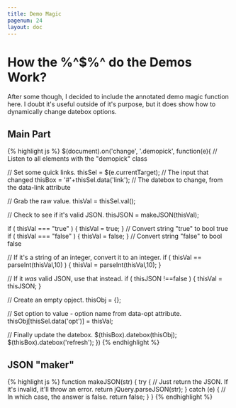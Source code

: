 ```yaml
---
title: Demo Magic
pagenum: 24
layout: doc
---
```


# How the %^$%^ do the Demos Work?
After some though, I decided to include the annotated demo magic function here. 
I doubt it's useful outside of it's purpose, but it does show how to dynamically 
change datebox options.

## Main Part

{% highlight js %}
$(document).on('change', '.demopick', function(e){
  // Listen to all elements with the "demopick" class
  
  // Set some quick links.
  thisSel = $(e.currentTarget);        // The input that changed
  thisBox = '#'+thisSel.data('link');  // The datebox to change, from the data-link attribute
  
  // Grab the raw value.
  thisVal = thisSel.val();
  
  // Check to see if it's valid JSON.
  thisJSON = makeJSON(thisVal);
  
  if ( thisVal === "true" ) { thisVal = true; }    // Convert string "true" to bool true
  if ( thisVal === "false" ) { thisVal = false; }  // Convert string "false" to bool false
  
  // If it's a string of an integer, convert it to an integer.
  if ( thisVal == parseInt(thisVal,10) ) { thisVal = parseInt(thisVal,10); }
  
  // If it *was* valid JSON, use that instead. 
  if ( thisJSON !==false ) { thisVal = thisJSON; }
  
  // Create an empty opject.
  thisObj = {};
  
  // Set option to value - option name from data-opt attribute.
  thisObj[thisSel.data('opt')] = thisVal;

  // Finally update the datebox.
  $(thisBox).datebox(thisObj);
  $(thisBox).datebox('refresh');
})
{% endhighlight %}

## JSON "maker"

{% highlight js %}
function makeJSON(str) {
  try {
    // Just return the JSON.  If it's invalid, it'll throw an error.
    return jQuery.parseJSON(str);
  } catch (e) {
    // In which case, the answer is false.
    return false;
  }
}
{% endhighlight %}

